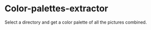 # Color-palettes-extractor
Select a directory and get a color palette of all the pictures combined. 
